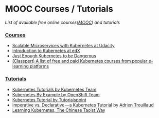 # MOOC Courses / Tutorials

_List of available free online courses([MOOC](https://en.wikipedia.org/wiki/Massive_open_online_course)) and tutorials_

### [Courses](#coures)

- [Scalable Microservices with Kubernetes at Udacity](http://in.udacity.com/course/scalable-microservices-with-kubernetes--ud615)
- [Introduction to Kubernetes at edX](http://www.edx.org/course/introduction-kubernetes-linuxfoundationx-lfs158x)
- [Just Enough Kubernetes to be Dangerous](https://www.schoolofdevops.net/p/just-enough-kubernetes)
- [(Classpert) A list of free and paid Kubernetes courses from popular e-learning platforms](https://classpert.com/kubernetes)

### [Tutorials](#tutorials)

- [Kubernetes Tutorials by Kubernetes Team](http://kubernetes.io/docs/tutorials/)
- [Kubernetes By Example by OpenShift Team](http://kubernetesbyexample.com)
- [Kubernetes Tutorial by Tutorialspoint](http://www.tutorialspoint.com/kubernetes/)
- [Imperative vs. Declarative — a Kubernetes Tutorial](https://medium.com/payscale-tech/imperative-vs-declarative-a-kubernetes-tutorial-4be66c5d8914) by [Adrien Trouillaud](https://github.com/adrienjt/)
- [Learning Kubernetes, The Chinese Taoist Way](https://github.com/caicloud/kube-ladder)
